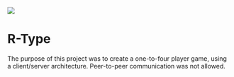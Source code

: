 ![](https://cdn03.nintendo-europe.com/media/images/10_share_images/games_15/virtual_console_wii_u_7/H2x1_WiiUVC_RType_image1600w.jpg)
# R-Type
The purpose of this project was to create a one-to-four player game, using a client/server architecture. Peer-to-peer communication was not allowed.
